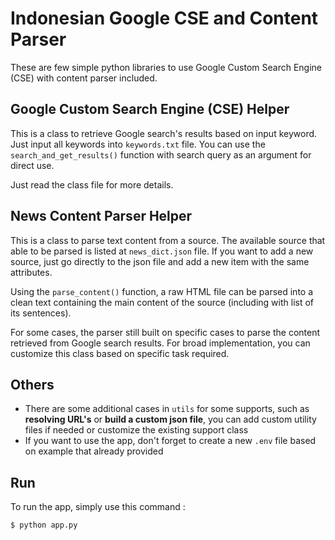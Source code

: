 # Indonesian Google CSE and Content Parser

These are few simple python libraries to use Google Custom Search Engine (CSE) with content parser included.

## Google Custom Search Engine (CSE) Helper

This is a class to retrieve Google search's results based on input keyword. Just input all keywords into `keywords.txt` file. You can use the `search_and_get_results()` function with search query as an argument for direct use.

Just read the class file for more details.

## News Content Parser Helper

This is a class to parse text content from a source. The available source that able to be parsed is listed at `news_dict.json` file. If you want to add a new source, just go directly to the json file and add a new item with the same attributes.

Using the `parse_content()` function, a raw HTML file can be parsed into a clean text containing the main content of the source (including with list of its sentences).

For some cases, the parser still built on specific cases to parse the content retrieved from Google search results. For broad implementation, you can customize this class based on specific task required.

## Others
  - There are some additional cases in `utils` for some supports, such as **resolving URL's** or **build a custom json file**, you can add custom utility files if needed or customize the existing support class
  - If you want to use the app, don't forget to create a new `.env` file based on example that already provided
 
## Run

To run the app, simply use this command :

```sh
$ python app.py
```
